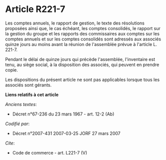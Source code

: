 # Article R221-7

Les comptes annuels, le rapport de gestion, le texte des résolutions proposées ainsi que, le cas échéant, les comptes
consolidés, le rapport sur la gestion du groupe et les rapports des commissaires aux comptes sur les comptes annuels et sur
les comptes consolidés sont adressés aux associés quinze jours au moins avant la réunion de l'assemblée prévue à l'article L.
221-7. 

Pendant le délai de quinze jours qui précède l'assemblée, l'inventaire est tenu, au siège social, à la disposition des
associés, qui peuvent en prendre copie. 

Les dispositions du présent article ne sont pas applicables lorsque tous les associés sont gérants.

**Liens relatifs à cet article**

_Anciens textes_:

  - Décret n°67-236 du 23 mars 1967 - art. 12-2 (Ab)

_Codifié par_:

  - Décret n°2007-431 2007-03-25 JORF 27 mars 2007

_Cite_:

  - Code de commerce - art. L221-7 (V)
